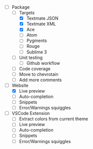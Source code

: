 -   [ ] Package
    -   [ ] Targets
        -   [x] Textmate JSON
        -   [x] Textmate XML
        -   [x] Ace
        -   [ ] Atom
        -   [ ] Pygments
        -   [ ] Rouge
        -   [ ] Sublime 3
    -   [ ] Unit testing
        -   [ ] Github workflow
    -   [ ] Code coverage
    -   [ ] Move to chevrotain
    -   [ ] Add more comments
-   [ ] Website
    -   [x] Live preview
    -   [ ] Auto-completion
    -   [ ] Snippets
    -   [ ] Error/Warnings squiggles
-   [ ] VSCode Extension
    -   [ ] Extract colors from current theme
    -   [ ] Live preview
    -   [ ] Auto-completion
    -   [ ] Snippets
    -   [ ] Error/Warnings squiggles
